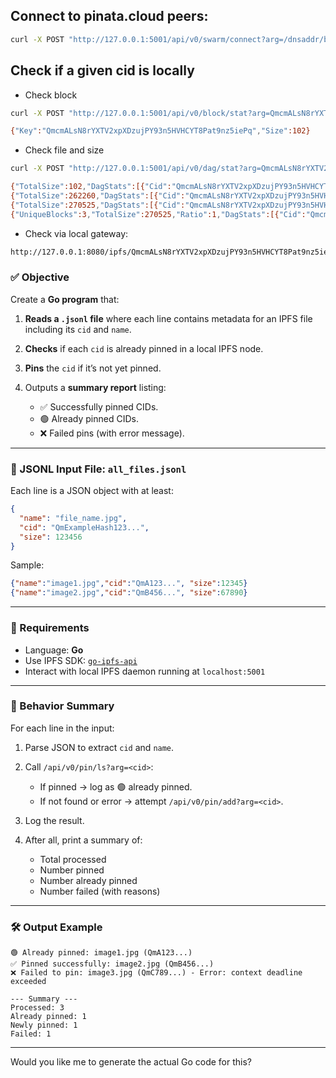 ## Connect to pinata.cloud peers:

```sh
curl -X POST "http://127.0.0.1:5001/api/v0/swarm/connect?arg=/dnsaddr/bitswap.pinata.cloud"
```

## Check if a given cid is locally

- Check block

```sh
curl -X POST "http://127.0.0.1:5001/api/v0/block/stat?arg=QmcmALsN8rYXTV2xpXDzujPY93n5HVHCYT8Pat9nz5iePq"

{"Key":"QmcmALsN8rYXTV2xpXDzujPY93n5HVHCYT8Pat9nz5iePq","Size":102}

```

- Check file and size

```sh
curl -X POST "http://127.0.0.1:5001/api/v0/dag/stat?arg=QmcmALsN8rYXTV2xpXDzujPY93n5HVHCYT8Pat9nz5iePq"

{"TotalSize":102,"DagStats":[{"Cid":"QmcmALsN8rYXTV2xpXDzujPY93n5HVHCYT8Pat9nz5iePq","Size":102,"NumBlocks":1}]}
{"TotalSize":262260,"DagStats":[{"Cid":"QmcmALsN8rYXTV2xpXDzujPY93n5HVHCYT8Pat9nz5iePq","Size":262260,"NumBlocks":2}]}
{"TotalSize":270525,"DagStats":[{"Cid":"QmcmALsN8rYXTV2xpXDzujPY93n5HVHCYT8Pat9nz5iePq","Size":270525,"NumBlocks":3}]}
{"UniqueBlocks":3,"TotalSize":270525,"Ratio":1,"DagStats":[{"Cid":"QmcmALsN8rYXTV2xpXDzujPY93n5HVHCYT8Pat9nz5iePq","Size":270525,"NumBlocks":3}]}

```

- Check via local gateway:

```sh
http://127.0.0.1:8080/ipfs/QmcmALsN8rYXTV2xpXDzujPY93n5HVHCYT8Pat9nz5iePq
```

### ✅ Objective

Create a **Go program** that:

1. **Reads a `.jsonl` file** where each line contains metadata for an IPFS file including its `cid` and `name`.
2. **Checks** if each `cid` is already pinned in a local IPFS node.
3. **Pins** the `cid` if it’s not yet pinned.
4. Outputs a **summary report** listing:

   - ✅ Successfully pinned CIDs.
   - 🟢 Already pinned CIDs.
   - ❌ Failed pins (with error message).

---

### 📂 JSONL Input File: `all_files.jsonl`

Each line is a JSON object with at least:

```json
{
  "name": "file_name.jpg",
  "cid": "QmExampleHash123...",
  "size": 123456
}
```

Sample:

```json
{"name":"image1.jpg","cid":"QmA123...", "size":12345}
{"name":"image2.jpg","cid":"QmB456...", "size":67890}
```

---

### 🧩 Requirements

- Language: **Go**
- Use IPFS SDK: [`go-ipfs-api`](https://github.com/ipfs/go-ipfs-api)
- Interact with local IPFS daemon running at `localhost:5001`

---

### 🔌 Behavior Summary

For each line in the input:

1. Parse JSON to extract `cid` and `name`.
2. Call `/api/v0/pin/ls?arg=<cid>`:

   - If pinned → log as 🟢 already pinned.
   - If not found or error → attempt `/api/v0/pin/add?arg=<cid>`.

3. Log the result.
4. After all, print a summary of:

   - Total processed
   - Number pinned
   - Number already pinned
   - Number failed (with reasons)

---

### 🛠 Output Example

```
🟢 Already pinned: image1.jpg (QmA123...)
✅ Pinned successfully: image2.jpg (QmB456...)
❌ Failed to pin: image3.jpg (QmC789...) - Error: context deadline exceeded

--- Summary ---
Processed: 3
Already pinned: 1
Newly pinned: 1
Failed: 1
```

---

Would you like me to generate the actual Go code for this?
